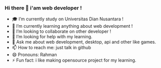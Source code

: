 ### Hi there 👋 i'am web developer !

<!--
**RahmanIslamIen/RahmanIslamIen** is a ✨ _special_ ✨ repository because its `README.md` (this file) appears on your GitHub profile.

Here are some ideas to get you started:

- 🔭 I’m currently working on ...
- 🌱 I’m currently learning ...
- 👯 I’m looking to collaborate on ...
- 🤔 I’m looking for help with ...
- 💬 Ask me about ...
- 📫 How to reach me: ...
- 😄 Pronouns: ...
- ⚡ Fun fact: ...
-->

- 🎓 I’m currently study on Universitas Dian Nusantara !
- 🌱 I’m currently learning anything about web development !
- 👯 I’m looking to collaborate on other developer !
- 🤔 I’m looking for help with my learning.
- 💬 Ask me about web development, desktop, api and other like games.
- 📫 How to reach me: just talk in github
- 😄 Pronouns: Rahman
- ⚡ Fun fact: i like making opensource project for my learning.
